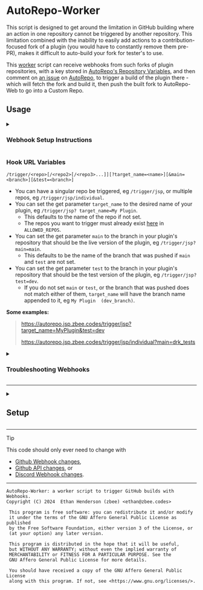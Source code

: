 # AutoRepo-Worker

This script is designed to get around the limitation in GitHub
building where an action in one repository cannot be 
triggered by another repository.
This limitation combined with the inability to easily add 
actions to a contribution-focused fork of a plugin (you would 
have to constantly remove them pre-PR),
makes it difficult to auto-build your fork for tester's to use.

This [worker](https://autorepo.jsp.zbee.codes/worker)
script can receive webhooks from such forks of plugin 
repositories, with a key stored in
[AutoRepo's Repository Variables](https://github.com/Just-Some-Plugins/AutoRepo/settings/variables/actions),
and then comment on [an issue](https://github.com/Just-Some-Plugins/AutoRepo/issues/1) on
[AutoRepo](https://github.com/Just-Some-Plugins/AutoRepo), to 
trigger a build of the plugin there - which will fetch the 
fork and build it, then push the built fork to AutoRepo-Web 
to go into a Custom Repo.

## Usage

<details><summary>

### Webhook Setup Instructions

</summary>

To use this worker, you need to set up a webhook on your 
plugin's repository.

1. Go to your repository's settings.
2. Go to `Webhooks`.
3. Click `Add webhook`.
4. Set the `Payload URL` to `https://autorepo.jsp.zbee.codes/trigger/...`
   - Replace the `...` with your desired variables from below.
5. Set the `Content type` to `application/json`.
6. Set the `Secret` to the key you were given.
   - Your key must have access to the repos you attempt to 
     trigger [here](https://github.com/Just-Some-Plugins/AutoRepo/settings/variables/actions/ALLOWED_REPOS_FOR_USERS)
     in `ALLOWED_REPOS_FOR_USERS`.
7. Select `Let me select individual events` and select 
   `Branch or tag creation`.
8. Click `Add webhook`.

</details>

### Hook URL Variables

`/trigger/<repo>[/<repo2>[/<repo3>...]][?target_name=<name>][&main=<branch>][&test=<branch>]`

- You can have a singular repo be triggered, eg
  `/trigger/jsp`, or multiple repos, eg `/trigger/jsp/individual`.
- You can set the get parameter `target_name` to the
  desired name of your plugin, eg `/trigger/jsp?
  target_name=My Plugin`.
    - This defaults to the name of the repo if not set.
    - The repos you want to trigger must already exist
       [here](https://github.com/Just-Some-Plugins/AutoRepo/settings/variables/actions/ALLOWED_REPOS)
       in `ALLOWED_REPOS`.
- You can set the get parameter `main` to the branch in
  your plugin's repository that should be the live version
  of the plugin, eg `/trigger/jsp?main=main`. 
  - This defaults to be the name of the branch that was 
    pushed if `main` and `test` are not set.
- You can set the get parameter `test` to the branch in
  your plugin's repository that should be the test version
  of the plugin, eg `/trigger/jsp?test=dev`.
  - If you do not set `main` or `test`, or the branch that 
    was pushed does not match either of them, `target_name` 
    will have the branch name appended to it, eg `My Plugin 
    (dev_branch)`.

**Some examples:**
> https://autorepo.jsp.zbee.codes/trigger/jsp?target_name=MyPlugin&test=dev
> 
> https://autorepo.jsp.zbee.codes/trigger/jsp/individual?main=drk_tests

<details><summary>

### Troubleshooting Webhooks

</summary>

If you are having trouble with the webhook, you can refer to the
Recent Deliveries section of your webhook's settings to see what
the worker replied with.

Additionally, you can check [the trigger log issue](https://github.com/Just-Some-Plugins/AutoRepo/issues/1)
for the triggering data from the worker; specifically the 
collapsed section `Raw Trigger Data` at the bottom of the 
most recent comment regarding your plugin.

You may also check the [latest build](https://github.com/Just-Some-Plugins/AutoRepo/actions)
to see if the build script is failing for some reason with 
your plugin.

Finally, you can copy the link to the specific trigger log 
comment and post a new issue to AutoRepo with the link.

</details>

---

<details><summary>

## Setup

</summary>

### Worker Variables

These Environment Variables are required to be present on the
worker.

| Variable Name | Value                                                                 | Link                                                             |
|---------------|-----------------------------------------------------------------------|------------------------------------------------------------------|
| Read_Keys     | Fine-Grained PAT with Repository: Variables: Read, on AutoRepo        | [->](https://github.com/settings/personal-access-tokens/3693504) |
| Issue_Comment | Fine-Grained PAT with Repository: Issues: Read and Write, on AutoRepo | [->](https://github.com/settings/personal-access-tokens/3693515) |

### Repository Variables

These Actions Variables are required to be present on 
AutoRepo, the repository that the worker is triggering builds on.

Setup under `Secrets and Variables` > `Actions` > `Variables` in
the repository settings.

| Variable Name           | Value                                                                                                                                         | Link                                                                                                   |
|-------------------------|-----------------------------------------------------------------------------------------------------------------------------------------------|--------------------------------------------------------------------------------------------------------|
| ALLOWED_REPOS           | A comma-separated list of plugin repository choices allowed. Spaces/line-breaks permitted                                                     | [->](https://github.com/Just-Some-Plugins/AutoRepo/settings/variables/actions/ALLOWED_REPOS)           |
| ALLOWED_REPOS_FOR_USERS | A line-break-separated list of key owner's names, a colon, then a comma-separated list of plugin repositories they can access, or `*` or `-`. | [->](https://github.com/Just-Some-Plugins/AutoRepo/settings/variables/actions/ALLOWED_REPOS_FOR_USERS) |

#### `ALLOWED_REPOS` example
```
just-some-plugins,
dev,
zbee-personal
```

#### `ALLOWED_REPOS_FOR_USERS` example
```
zbee: *
alice: just-some-plugins, dev
testing: -
```

#### Key example
Yes, ideally keys would be secrets instead of variables, but 
it is not possible to read secrets via the GitHub API.

> *Variable name:* `zbee`, 
`zbee__fork`
> 
> *Value:* `<key value>`

The name of the variable before two underscores is the name of
the user who owns the key.

So, `zbee__fork` is another key for `zbee`.
And because in `ALLOWED_REPOS_FOR_USERS` `zbee` has `*` 
access in the above example, `zbee` and `zbee__fork` keys can 
both be used to access any plugin repository.

</details>

---

> [!TIP]
> This code should only ever need to change with
> - [Github Webhook changes](https://github.blog/changelog/label/webhooks/),
> - [Github API changes](https://github.blog/changelog/label/api,apis/), or
> - [Discord Webhook changes](https://discord.com/developers/docs/change-log).

---

    AutoRepo-Worker: a worker script to trigger GitHub builds with Webhooks.
    Copyright (C) 2024  Ethan Henderson (zbee) <ethan@zbee.codes>

     This program is free software: you can redistribute it and/or modify
     it under the terms of the GNU Affero General Public License as published
     by the Free Software Foundation, either version 3 of the License, or
     (at your option) any later version.

     This program is distributed in the hope that it will be useful,
     but WITHOUT ANY WARRANTY; without even the implied warranty of
     MERCHANTABILITY or FITNESS FOR A PARTICULAR PURPOSE. See the
     GNU Affero General Public License for more details.

     You should have received a copy of the GNU Affero General Public License
     along with this program. If not, see <https://www.gnu.org/licenses/>. 
